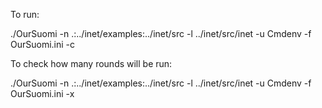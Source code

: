 To run:

./OurSuomi -n .:../inet/examples:../inet/src -l ../inet/src/inet -u Cmdenv -f OurSuomi.ini -c <Config Name>

To check how many rounds will be run:

./OurSuomi -n .:../inet/examples:../inet/src -l ../inet/src/inet -u Cmdenv -f OurSuomi.ini -x <Config Name>
